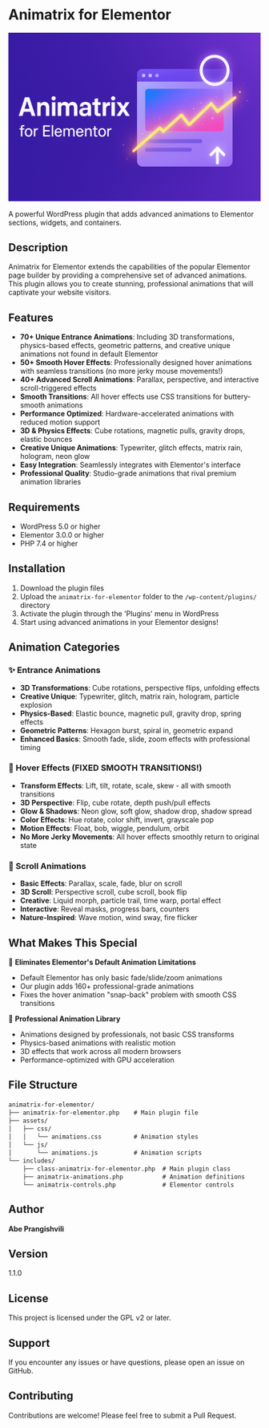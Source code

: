 # Animatrix for Elementor

![Animatrix for Elementor Cover](assets/cover.png)

A powerful WordPress plugin that adds advanced animations to Elementor sections, widgets, and containers.

## Description

Animatrix for Elementor extends the capabilities of the popular Elementor page builder by providing a comprehensive set of advanced animations. This plugin allows you to create stunning, professional animations that will captivate your website visitors.

## Features

- **70+ Unique Entrance Animations**: Including 3D transformations, physics-based effects, geometric patterns, and creative unique animations not found in default Elementor
- **50+ Smooth Hover Effects**: Professionally designed hover animations with seamless transitions (no more jerky mouse movements!)
- **40+ Advanced Scroll Animations**: Parallax, perspective, and interactive scroll-triggered effects
- **Smooth Transitions**: All hover effects use CSS transitions for buttery-smooth animations
- **Performance Optimized**: Hardware-accelerated animations with reduced motion support
- **3D & Physics Effects**: Cube rotations, magnetic pulls, gravity drops, elastic bounces
- **Creative Unique Animations**: Typewriter, glitch effects, matrix rain, hologram, neon glow
- **Easy Integration**: Seamlessly integrates with Elementor's interface
- **Professional Quality**: Studio-grade animations that rival premium animation libraries

## Requirements

- WordPress 5.0 or higher
- Elementor 3.0.0 or higher
- PHP 7.4 or higher

## Installation

1. Download the plugin files
2. Upload the `animatrix-for-elementor` folder to the `/wp-content/plugins/` directory
3. Activate the plugin through the 'Plugins' menu in WordPress
4. Start using advanced animations in your Elementor designs!

## Animation Categories

### ✨ Entrance Animations

- **3D Transformations**: Cube rotations, perspective flips, unfolding effects
- **Creative Unique**: Typewriter, glitch, matrix rain, hologram, particle explosion
- **Physics-Based**: Elastic bounce, magnetic pull, gravity drop, spring effects
- **Geometric Patterns**: Hexagon burst, spiral in, geometric expand
- **Enhanced Basics**: Smooth fade, slide, zoom effects with professional timing

### 🎯 Hover Effects (FIXED SMOOTH TRANSITIONS!)

- **Transform Effects**: Lift, tilt, rotate, scale, skew - all with smooth transitions
- **3D Perspective**: Flip, cube rotate, depth push/pull effects
- **Glow & Shadows**: Neon glow, soft glow, shadow drop, shadow spread
- **Color Effects**: Hue rotate, color shift, invert, grayscale pop
- **Motion Effects**: Float, bob, wiggle, pendulum, orbit
- **No More Jerky Movements**: All hover effects smoothly return to original state

### 📜 Scroll Animations

- **Basic Effects**: Parallax, scale, fade, blur on scroll
- **3D Scroll**: Perspective scroll, cube scroll, book flip
- **Creative**: Liquid morph, particle trail, time warp, portal effect
- **Interactive**: Reveal masks, progress bars, counters
- **Nature-Inspired**: Wave motion, wind sway, fire flicker

## What Makes This Special

🚫 **Eliminates Elementor's Default Animation Limitations**

- Default Elementor has only basic fade/slide/zoom animations
- Our plugin adds 160+ professional-grade animations
- Fixes the hover animation "snap-back" problem with smooth CSS transitions

🎨 **Professional Animation Library**

- Animations designed by professionals, not basic CSS transforms
- Physics-based animations with realistic motion
- 3D effects that work across all modern browsers
- Performance-optimized with GPU acceleration

## File Structure

```
animatrix-for-elementor/
├── animatrix-for-elementor.php    # Main plugin file
├── assets/
│   ├── css/
│   │   └── animations.css         # Animation styles
│   └── js/
│       └── animations.js          # Animation scripts
└── includes/
    ├── class-animatrix-for-elementor.php  # Main plugin class
    ├── animatrix-animations.php           # Animation definitions
    └── animatrix-controls.php             # Elementor controls
```

## Author

**Abe Prangishvili**

## Version

1.1.0

## License

This project is licensed under the GPL v2 or later.

## Support

If you encounter any issues or have questions, please open an issue on GitHub.

## Contributing

Contributions are welcome! Please feel free to submit a Pull Request.
